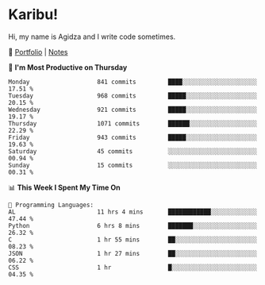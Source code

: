 # Karibu!
Hi, my name is Agidza and I write code sometimes.

🫧 [Portfolio](https://lynnagidza.github.io/) | [Notes](https://medium.com/me/stories/public)

<!--START_SECTION:waka-->
📅 **I'm Most Productive on Thursday** 

```text
Monday                   841 commits         ████░░░░░░░░░░░░░░░░░░░░░   17.51 % 
Tuesday                  968 commits         █████░░░░░░░░░░░░░░░░░░░░   20.15 % 
Wednesday                921 commits         █████░░░░░░░░░░░░░░░░░░░░   19.17 % 
Thursday                 1071 commits        ██████░░░░░░░░░░░░░░░░░░░   22.29 % 
Friday                   943 commits         █████░░░░░░░░░░░░░░░░░░░░   19.63 % 
Saturday                 45 commits          ░░░░░░░░░░░░░░░░░░░░░░░░░   00.94 % 
Sunday                   15 commits          ░░░░░░░░░░░░░░░░░░░░░░░░░   00.31 % 
```


📊 **This Week I Spent My Time On** 

```text
💬 Programming Languages: 
AL                       11 hrs 4 mins       ████████████░░░░░░░░░░░░░   47.44 % 
Python                   6 hrs 8 mins        ███████░░░░░░░░░░░░░░░░░░   26.32 % 
C                        1 hr 55 mins        ██░░░░░░░░░░░░░░░░░░░░░░░   08.23 % 
JSON                     1 hr 27 mins        ██░░░░░░░░░░░░░░░░░░░░░░░   06.22 % 
CSS                      1 hr                █░░░░░░░░░░░░░░░░░░░░░░░░   04.35 % 
```


<!--END_SECTION:waka-->
<!--#### 💟 **Digital Swag**
[![@agidza's Holopin board](https://holopin.me/agidza)](https://holopin.io/@agidza)
